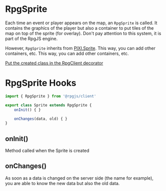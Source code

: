 # RpgSprite

Each time an event or player appears on the map, an `RpgSprite` is called. It contains the graphics of the player but also a container to put tiles of the map on top of the sprite (for overlay). Don't pay attention to this system, it is part of the RpgJS engine.

However, `RpgSprite` inherits from [PIXI.Sprite](https://pixijs.download/dev/docs/PIXI.Sprite.html). This way, you can add other containers, etc. This way, you can add other containers, etc.

[Put the created class in the RpgClient decorator](/classes/client.html#rpgclient-decorator)

# RpgSprite Hooks

```ts
import { RpgSprite } from '@rpgjs/client'

export class Sprite extends RpgSprite {
    onInit() { }

    onChanges(data, old) { }
}
```

## onInit()

Method called when the Sprite is created

## onChanges()

As soon as a data is changed on the server side (the name for example), you are able to know the new data but also the old data.

